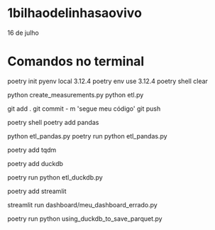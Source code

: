 # 1bilhaodelinhasaovivo

16 de julho

# Comandos no terminal
poetry init
pyenv local 3.12.4
poetry env use 3.12.4
poetry shell
clear

python create_measurements.py
python etl.py

git add .
git commit - m 'segue meu código'
git push

poetry shell
poetry add pandas

python etl_pandas.py
poetry run python etl_pandas.py

poetry add tqdm

poetry add duckdb

poetry run python etl_duckdb.py

poetry add streamlit

streamlit run dashboard/meu_dashboard_errado.py

poetry run python using_duckdb_to_save_parquet.py